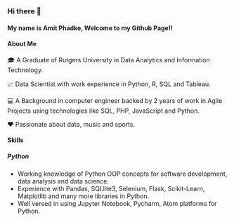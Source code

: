 ### Hi there 👋

#### My name is Amit Phadke, Welcome to my Github Page!! 

#### About Me

:mortar_board: A Graduate of Rutgers University in Data Analytics and Information Technology. 

:chart_with_upwards_trend: Data Scientist with work experience in Python, R, SQL and Tableau.

:computer: A Background in computer engineer backed by 2 years of work in Agile Projects using technologies like SQL, PHP, JavaScript and Python. 

:hearts: Passionate about data, music and sports. 

#### Skills 

##### Python 
- Working knowledge of Python OOP concepts for software development, data analysis and data science.
- Experience with Pandas, SQLlite3, Selenium, Flask, Scikit-Learn, Matplotlib and many more libraries in Python.
- Well versed in using Jupyter Notebook, Pycharm, Atom platforms for Python.

